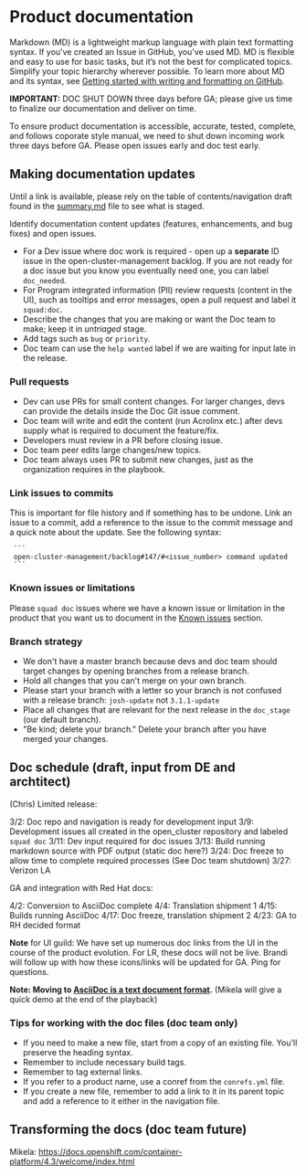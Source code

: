 # Product documentation 

Markdown (MD) is a lightweight markup language with plain text formatting syntax. If you've created an Issue in GitHub, you've used MD. MD is flexible and easy to use for basic tasks, but it’s not the best for complicated topics. Simplify your topic hierarchy wherever possible. To learn more about MD and its syntax, see [Getting started with writing and formatting on GitHub](https://help.github.com/articles/markdown-basics/).


**IMPORTANT:** DOC SHUT DOWN three days before GA; please give us time to finalize our documentation and deliver on time.

To ensure product documentation is accessible, accurate, tested, complete, and follows coporate style manual, we need to shut down incoming work three days before GA. Please open issues early and doc test early.

## Making documentation updates

Until a link is available, please rely on the table of contents/navigation draft found in the [summary.md](https://github.com/open-cluster-management/rhacm-docs/blob/doc_stage/summary.md) file to see what is staged.

Identify documentation content updates (features, enhancements, and bug fixes) and open issues.

   - For a Dev issue where doc work is required - open up a **separate** ID issue in the open-cluster-management backlog. If you are not ready for a doc issue but you know you eventually need one, you can label `doc_needed`.
   - For Program integrated information (PII) review requests (content in the UI), such as tooltips and error messages, open a pull request and label it `squad:doc`.
   - Describe the changes that you are making or want the Doc team to make; keep it in _untriaged_ stage.
   - Add tags such as `bug` or `priority`.
   - Doc team can use the `help wanted` label if we are waiting for input late in the release. 

### Pull requests

   - Dev can use PRs for small content changes. For larger changes, devs can provide the details inside the Doc Git issue comment.
   - Doc team will write and edit the content (run Acrolinx etc.) after devs supply what is required to document the feature/fix.
   - Developers must review in a PR before closing issue.
   - Doc team peer edits large changes/new topics.
   - Doc team always uses PR to submit new changes, just as the organization requires in the playbook.

### Link issues to commits

This is important for file history and if something has to be undone. Link an issue to a commit, add a reference to the issue to the commit message and a quick note about the update. See the following syntax:

     ```
     open-cluster-management/backlog#147/#<issue_number> command updated
     ```

### Known issues or limitations

Please `squad doc` issues where we have a known issue or limitation in the product that you want us to document in the [Known issues](https://github.com/open-cluster-management/rhacm-docs/blob/doc_stage/about/known_issues.md) section. 

### Branch strategy

- We don't have a master branch because devs and doc team should target changes by opening branches from a release branch.
- Hold all changes that you can't merge on your own branch. 
- Please start your branch with a letter so your branch is not confused with a release branch:
     `josh-update` not `3.1.1-update`
- Place all changes that are relevant for the next release in the `doc_stage` (our default branch).
- "Be kind; delete your branch." Delete your branch after you have merged your changes.

## Doc schedule (draft, input from DE and archtitect) 
(Chris)
Limited release:

3/2: Doc repo and navigation is ready for development input
3/9: Development issues all created in the open_cluster repository and labeled `squad doc`
3/11: Dev input required for doc issues 
3/13: Build running markdown source with PDF output (static doc here?)
3/24: Doc freeze to allow time to complete required processes (See Doc team shutdown)
3/27: Verizon LA

GA and integration with Red Hat docs:

4/2: Conversion to AsciiDoc complete
4/4: Translation shipment 1
4/15: Builds running AsciiDoc
4/17: Doc freeze, translation shipment 2
4/23: GA to RH decided format

**Note** for UI guild: We have set up numerous doc links from the UI in the course of the product evolution. For LR, these docs will not be live. Brandi will follow up with how these icons/links will be updated for GA. Ping for questions.

**Note: Moving to [AsciiDoc is a text document format](http://asciidoc.org/).** (Mikela will give a quick demo at the end of the playback)

### Tips for working with the doc files (doc team only)

- If you need to make a new file, start from a copy of an existing file. You'll preserve the heading syntax.
- Remember to include necessary build tags.
- Remember to tag external links.
- If you refer to a product name, use a conref from the `conrefs.yml` file.
- If you create a new file, remember to add a link to it in its parent topic and add a reference to it either in the navigation file.

## Transforming the docs (doc team future)

Mikela: https://docs.openshift.com/container-platform/4.3/welcome/index.html

